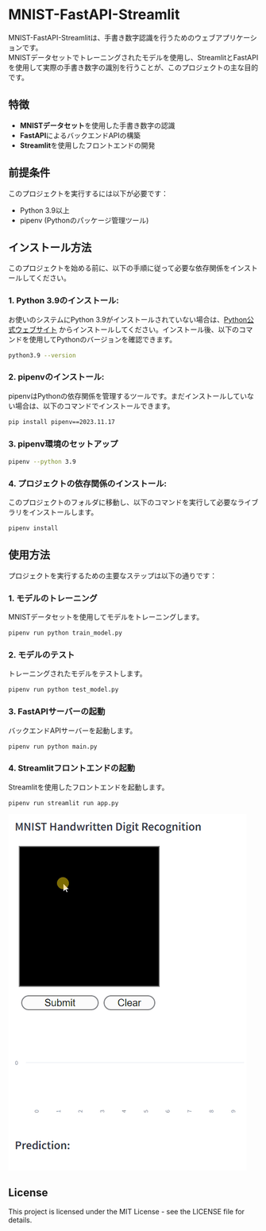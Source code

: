 # MNIST-FastAPI-Streamlit

MNIST-FastAPI-Streamlitは、手書き数字認識を行うためのウェブアプリケーションです。  
MNISTデータセットでトレーニングされたモデルを使用し、StreamlitとFastAPIを使用して実際の手書き数字の識別を行うことが、このプロジェクトの主な目的です。

## 特徴
- **MNISTデータセット**を使用した手書き数字の認識
- **FastAPI**によるバックエンドAPIの構築
- **Streamlit**を使用したフロントエンドの開発

## 前提条件
このプロジェクトを実行するには以下が必要です：
- Python 3.9以上
- pipenv (Pythonのパッケージ管理ツール)

## インストール方法
このプロジェクトを始める前に、以下の手順に従って必要な依存関係をインストールしてください。

### 1. Python 3.9のインストール:  
お使いのシステムにPython 3.9がインストールされていない場合は、[Python公式ウェブサイト](https://www.python.org/downloads/) からインストールしてください。インストール後、以下のコマンドを使用してPythonのバージョンを確認できます。

```bash
python3.9 --version
```

### 2. pipenvのインストール:  
pipenvはPythonの依存関係を管理するツールです。まだインストールしていない場合は、以下のコマンドでインストールできます。

```bash
pip install pipenv==2023.11.17
```

### 3. pipenv環境のセットアップ

```bash
pipenv --python 3.9
```

### 4. プロジェクトの依存関係のインストール:  
このプロジェクトのフォルダに移動し、以下のコマンドを実行して必要なライブラリをインストールします。

```bash
pipenv install
```

## 使用方法
プロジェクトを実行するための主要なステップは以下の通りです：

### 1. モデルのトレーニング
MNISTデータセットを使用してモデルをトレーニングします。
```bash
pipenv run python train_model.py
```

### 2. モデルのテスト
トレーニングされたモデルをテストします。
```bash
pipenv run python test_model.py
```

### 3. FastAPIサーバーの起動
バックエンドAPIサーバーを起動します。
```bash
pipenv run python main.py
```

### 4. Streamlitフロントエンドの起動
Streamlitを使用したフロントエンドを起動します。
```bash
pipenv run streamlit run app.py
```
![Demo](./gif/demo.gif)

## License
This project is licensed under the MIT License - see the LICENSE file for details.